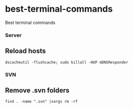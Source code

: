 # best-terminal-commands
Best terminal commands

### Server

## Reload hosts
````
dscacheutil -flushcache; sudo killall -HUP mDNSResponder
````
### SVN

## Remove .svn folders
````
find . -name ".svn" |xargs rm -rf
````
